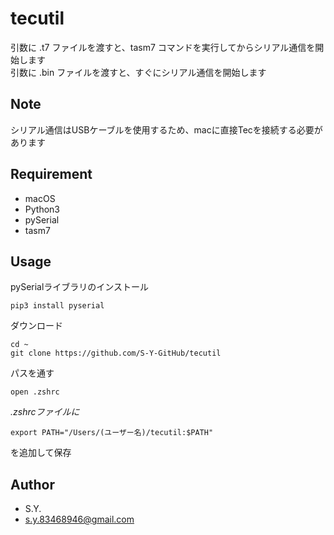 # tecutil

引数に .t7 ファイルを渡すと、tasm7 コマンドを実行してからシリアル通信を開始します<br>
引数に .bin ファイルを渡すと、すぐにシリアル通信を開始します

## Note

シリアル通信はUSBケーブルを使用するため、macに直接Tecを接続する必要があります

## Requirement

* macOS
* Python3
* pySerial
* tasm7

## Usage

pySerialライブラリのインストール
```
pip3 install pyserial
```

ダウンロード
```
cd ~
git clone https://github.com/S-Y-GitHub/tecutil
```

パスを通す
```
open .zshrc
```
*.zshrcファイルに*
```
export PATH="/Users/(ユーザー名)/tecutil:$PATH"
```
を追加して保存

## Author
* S.Y.
* s.y.83468946@gmail.com

